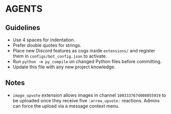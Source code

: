 # AGENTS

## Guidelines
- Use 4 spaces for indentation.
- Prefer double quotes for strings.
- Place new Discord features as cogs inside `extensions/` and register them in `configs/bot_config.json` to activate.
- Run `python -m py_compile` on changed Python files before committing.
- Update this file with any new project knowledge.

## Notes
- `image_upvote` extension allows images in channel `1003337674008055919` to be uploaded once they receive five `:arrow_upvote:` reactions. Admins can force the upload via a message context menu.
